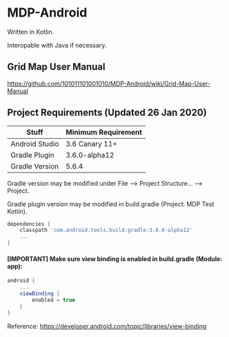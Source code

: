# MDP-Android
Written in Kotlin.

Interopable with Java if necessary.

## Grid Map User Manual
https://github.com/101011101001010/MDP-Android/wiki/Grid-Map-User-Manual

## Project Requirements (Updated 26 Jan 2020)
| Stuff          | Minimum Requirement |	
| -------------- | ------------------- |     
| Android Studio | 3.6 Canary 11+ |
| Gradle Plugin  | 3.6.0-alpha12  | 
| Gradle Version | 5.6.4          | 

Gradle version may be modified under File --> Project Structure... --> Project.

Gradle plugin version may be modified in build.gradle (Project: MDP Test Kotlin).
```gradle
dependencies {
    classpath 'com.android.tools.build:gradle:3.6.0-alpha12'
    ...
}
```

#### [IMPORTANT] Make sure view binding is enabled in build.gradle (Module: app): 
```gradle
android {
    ...
    viewBinding {
        enabled = true
    }
}
```

Reference: https://developer.android.com/topic/libraries/view-binding
